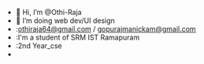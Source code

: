- 👋 Hi, I’m @Othi-Raja
- 👀 I’m doing  web dev/UI design 
- :othiraja64@gmail.com / gopurajmanickam@gmail.com
- :I'm a student of SRM IST Ramapuram 
- :2nd Year_cse
- 

 
